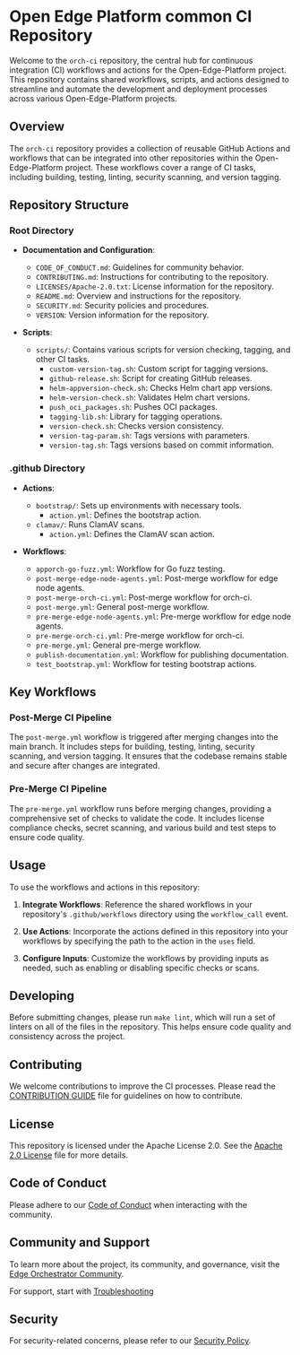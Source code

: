 # Open Edge Platform common CI Repository

Welcome to the `orch-ci` repository, the central hub for continuous integration
(CI) workflows and actions for the Open-Edge-Platform project. This repository
contains shared workflows, scripts, and actions designed to streamline and
automate the development and deployment processes across various
Open-Edge-Platform projects.

## Overview

The `orch-ci` repository provides a collection of reusable GitHub Actions and
workflows that can be integrated into other repositories within the
Open-Edge-Platform project. These workflows cover a range of CI tasks,
including building, testing, linting, security scanning, and version tagging.

## Repository Structure

### Root Directory

- **Documentation and Configuration**:
  - `CODE_OF_CONDUCT.md`: Guidelines for community behavior.
  - `CONTRIBUTING.md`: Instructions for contributing to the repository.
  - `LICENSES/Apache-2.0.txt`: License information for the repository.
  - `README.md`: Overview and instructions for the repository.
  - `SECURITY.md`: Security policies and procedures.
  - `VERSION`: Version information for the repository.

- **Scripts**:
  - `scripts/`: Contains various scripts for version checking, tagging, and
    other CI tasks.
    - `custom-version-tag.sh`: Custom script for tagging versions.
    - `github-release.sh`: Script for creating GitHub releases.
    - `helm-appversion-check.sh`: Checks Helm chart app versions.
    - `helm-version-check.sh`: Validates Helm chart versions.
    - `push_oci_packages.sh`: Pushes OCI packages.
    - `tagging-lib.sh`: Library for tagging operations.
    - `version-check.sh`: Checks version consistency.
    - `version-tag-param.sh`: Tags versions with parameters.
    - `version-tag.sh`: Tags versions based on commit information.

### .github Directory

- **Actions**:
  - `bootstrap/`: Sets up environments with necessary tools.
    - `action.yml`: Defines the bootstrap action.
  - `clamav/`: Runs ClamAV scans.
    - `action.yml`: Defines the ClamAV scan action.

- **Workflows**:
  - `apporch-go-fuzz.yml`: Workflow for Go fuzz testing.
  - `post-merge-edge-node-agents.yml`: Post-merge workflow for edge node agents.
  - `post-merge-orch-ci.yml`: Post-merge workflow for orch-ci.
  - `post-merge.yml`: General post-merge workflow.
  - `pre-merge-edge-node-agents.yml`: Pre-merge workflow for edge node agents.
  - `pre-merge-orch-ci.yml`: Pre-merge workflow for orch-ci.
  - `pre-merge.yml`: General pre-merge workflow.
  - `publish-documentation.yml`: Workflow for publishing documentation.
  - `test_bootstrap.yml`: Workflow for testing bootstrap actions.

## Key Workflows

### Post-Merge CI Pipeline

The `post-merge.yml` workflow is triggered after merging changes into the main
branch. It includes steps for building, testing, linting, security scanning,
and version tagging. It ensures that the codebase remains stable and secure
after changes are integrated.

### Pre-Merge CI Pipeline

The `pre-merge.yml` workflow runs before merging changes, providing a
comprehensive set of checks to validate the code. It includes license
compliance checks, secret scanning, and various build and test steps to ensure
code quality.

## Usage

To use the workflows and actions in this repository:

1. **Integrate Workflows**: Reference the shared workflows in your repository's
   `.github/workflows` directory using the `workflow_call` event.

2. **Use Actions**: Incorporate the actions defined in this repository into
   your workflows by specifying the path to the action in the `uses` field.

3. **Configure Inputs**: Customize the workflows by providing inputs as needed,
   such as enabling or disabling specific checks or scans.

## Developing

Before submitting changes, please run `make lint`, which will run a set of
linters on all of the files in the repository. This helps ensure code quality
and consistency across the project.

## Contributing

We welcome contributions to improve the CI processes. Please read the
[CONTRIBUTION GUIDE](
  https://docs.openedgeplatform.intel.com/edge-manage-docs/main/developer_guide/contributor_guide/index.html)
  file for guidelines on how to contribute.

## License

This repository is licensed under the Apache License 2.0. See the
[Apache 2.0 License](LICENSES/Apache-2.0.txt) file for more details.

## Code of Conduct

Please adhere to our [Code of Conduct](CODE_OF_CONDUCT.md) when interacting
with the community.

## Community and Support

To learn more about the project, its community, and governance, visit
the [Edge Orchestrator Community](https://docs.openedgeplatform.intel.com/edge-manage-docs/main/index.html).

For support, start with [Troubleshooting](https://docs.openedgeplatform.intel.com/edge-manage-docs/main/developer_guide/troubleshooting/index.html)

## Security

For security-related concerns, please refer to our [Security Policy](SECURITY.md).
